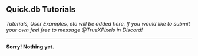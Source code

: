 ## Quick.db Tutorials

_Tutorials, User Examples, etc will be added here. If you would like to submit your own feel free to message @TrueXPixels in Discord!_

---

**Sorry! Nothing yet.** 




